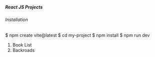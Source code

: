 ##### React JS Projects

###### Installation
$ npm create vite@latest
$ cd my-project
$ npm install
$ npm run dev

1. Book List
2. Backroads